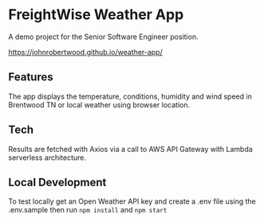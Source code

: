# FreightWise Weather App

A demo project for the Senior Software Engineer position.

https://johnrobertwood.github.io/weather-app/

## Features

The app displays the temperature, conditions, humidity and wind speed in Brentwood TN or local weather using browser location.

## Tech

Results are fetched with Axios via a call to AWS API Gateway with Lambda serverless architecture.

## Local Development

To test locally get an Open Weather API key and create a .env file using the .env.sample then run `npm install` and `npm start`
